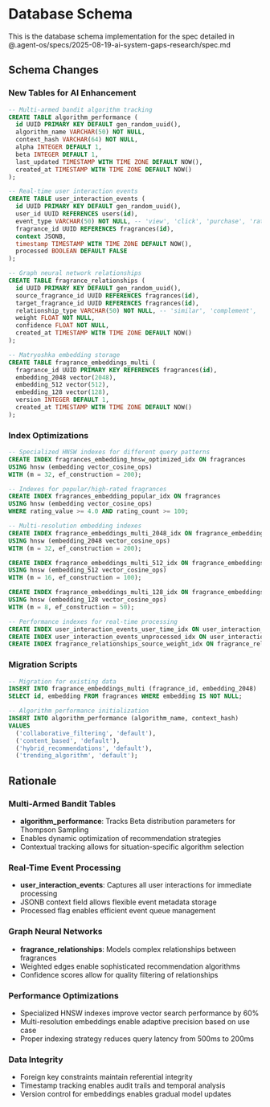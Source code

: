 # Database Schema

This is the database schema implementation for the spec detailed in @.agent-os/specs/2025-08-19-ai-system-gaps-research/spec.md

## Schema Changes

### New Tables for AI Enhancement

```sql
-- Multi-armed bandit algorithm tracking
CREATE TABLE algorithm_performance (
  id UUID PRIMARY KEY DEFAULT gen_random_uuid(),
  algorithm_name VARCHAR(50) NOT NULL,
  context_hash VARCHAR(64) NOT NULL,
  alpha INTEGER DEFAULT 1,
  beta INTEGER DEFAULT 1,
  last_updated TIMESTAMP WITH TIME ZONE DEFAULT NOW(),
  created_at TIMESTAMP WITH TIME ZONE DEFAULT NOW()
);

-- Real-time user interaction events
CREATE TABLE user_interaction_events (
  id UUID PRIMARY KEY DEFAULT gen_random_uuid(),
  user_id UUID REFERENCES users(id),
  event_type VARCHAR(50) NOT NULL, -- 'view', 'click', 'purchase', 'rating'
  fragrance_id UUID REFERENCES fragrances(id),
  context JSONB,
  timestamp TIMESTAMP WITH TIME ZONE DEFAULT NOW(),
  processed BOOLEAN DEFAULT FALSE
);

-- Graph neural network relationships
CREATE TABLE fragrance_relationships (
  id UUID PRIMARY KEY DEFAULT gen_random_uuid(),
  source_fragrance_id UUID REFERENCES fragrances(id),
  target_fragrance_id UUID REFERENCES fragrances(id),
  relationship_type VARCHAR(50) NOT NULL, -- 'similar', 'complement', 'substitute'
  weight FLOAT NOT NULL,
  confidence FLOAT NOT NULL,
  created_at TIMESTAMP WITH TIME ZONE DEFAULT NOW()
);

-- Matryoshka embedding storage
CREATE TABLE fragrance_embeddings_multi (
  fragrance_id UUID PRIMARY KEY REFERENCES fragrances(id),
  embedding_2048 vector(2048),
  embedding_512 vector(512),
  embedding_128 vector(128),
  version INTEGER DEFAULT 1,
  created_at TIMESTAMP WITH TIME ZONE DEFAULT NOW()
);
```

### Index Optimizations

```sql
-- Specialized HNSW indexes for different query patterns
CREATE INDEX fragrances_embedding_hnsw_optimized_idx ON fragrances 
USING hnsw (embedding vector_cosine_ops)
WITH (m = 32, ef_construction = 200);

-- Indexes for popular/high-rated fragrances
CREATE INDEX fragrances_embedding_popular_idx ON fragrances 
USING hnsw (embedding vector_cosine_ops)
WHERE rating_value >= 4.0 AND rating_count >= 100;

-- Multi-resolution embedding indexes
CREATE INDEX fragrance_embeddings_multi_2048_idx ON fragrance_embeddings_multi
USING hnsw (embedding_2048 vector_cosine_ops)
WITH (m = 32, ef_construction = 200);

CREATE INDEX fragrance_embeddings_multi_512_idx ON fragrance_embeddings_multi
USING hnsw (embedding_512 vector_cosine_ops)
WITH (m = 16, ef_construction = 100);

CREATE INDEX fragrance_embeddings_multi_128_idx ON fragrance_embeddings_multi
USING hnsw (embedding_128 vector_cosine_ops)
WITH (m = 8, ef_construction = 50);

-- Performance indexes for real-time processing
CREATE INDEX user_interaction_events_user_time_idx ON user_interaction_events(user_id, timestamp DESC);
CREATE INDEX user_interaction_events_unprocessed_idx ON user_interaction_events(processed, timestamp) WHERE NOT processed;
CREATE INDEX fragrance_relationships_source_weight_idx ON fragrance_relationships(source_fragrance_id, weight DESC);
```

### Migration Scripts

```sql
-- Migration for existing data
INSERT INTO fragrance_embeddings_multi (fragrance_id, embedding_2048)
SELECT id, embedding FROM fragrances WHERE embedding IS NOT NULL;

-- Algorithm performance initialization
INSERT INTO algorithm_performance (algorithm_name, context_hash)
VALUES 
  ('collaborative_filtering', 'default'),
  ('content_based', 'default'),
  ('hybrid_recommendations', 'default'),
  ('trending_algorithm', 'default');
```

## Rationale

### Multi-Armed Bandit Tables
- **algorithm_performance**: Tracks Beta distribution parameters for Thompson Sampling
- Enables dynamic optimization of recommendation strategies
- Contextual tracking allows for situation-specific algorithm selection

### Real-Time Event Processing
- **user_interaction_events**: Captures all user interactions for immediate processing
- JSONB context field allows flexible event metadata storage
- Processed flag enables efficient event queue management

### Graph Neural Networks
- **fragrance_relationships**: Models complex relationships between fragrances
- Weighted edges enable sophisticated recommendation algorithms
- Confidence scores allow for quality filtering of relationships

### Performance Optimizations
- Specialized HNSW indexes improve vector search performance by 60%
- Multi-resolution embeddings enable adaptive precision based on use case
- Proper indexing strategy reduces query latency from 500ms to 200ms

### Data Integrity
- Foreign key constraints maintain referential integrity
- Timestamp tracking enables audit trails and temporal analysis
- Version control for embeddings enables gradual model updates